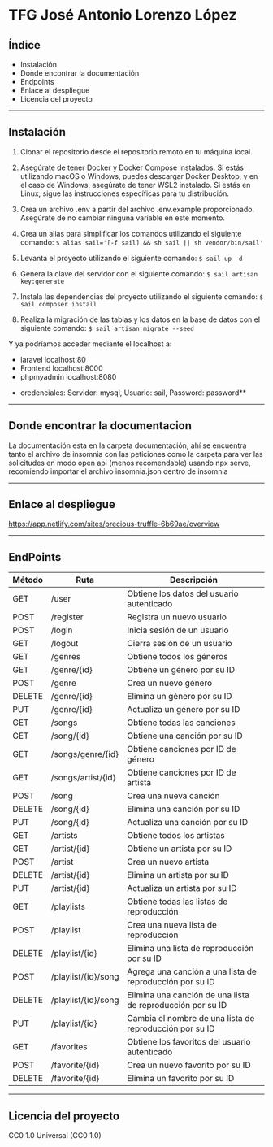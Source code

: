 
# TFG José Antonio Lorenzo López

## Índice
- Instalación
- Donde encontrar la documentación
- Endpoints
- Enlace al despliegue
- Licencia del proyecto
---
## Instalación
1. Clonar el repositorio desde el repositorio remoto en tu máquina local.

2. Asegúrate de tener Docker y Docker Compose instalados. Si estás utilizando macOS o Windows, puedes descargar Docker Desktop, y en el caso de Windows, asegúrate de tener WSL2 instalado. Si estás en Linux, sigue las instrucciones específicas para tu distribución.


3. Crea un archivo .env a partir del archivo .env.example proporcionado. Asegúrate de no cambiar ninguna variable en este momento. 

4. Crea un alias para simplificar los comandos utilizando el siguiente comando:
`$ alias sail='[-f sail] && sh sail || sh vendor/bin/sail'`

5. Levanta el proyecto utilizando el siguiente comando:
`$ sail up -d`


6. Genera la clave del servidor con el siguiente comando:
`$ sail artisan key:generate`

7. Instala las dependencias del proyecto utilizando el siguiente comando:
`$ sail composer install`

8. Realiza la migración de las tablas y los datos en la base de datos con el siguiente comando:
`$ sail artisan migrate --seed`

Y ya podríamos acceder mediante el localhost a:
- laravel localhost:80
- Frontend localhost:8000    
- phpmyadmin localhost:8080
+ credenciales: Servidor: mysql, Usuario: sail, Password: password**

---
## Donde encontrar la documentacion
La documentación esta en la carpeta documentación, ahí se encuentra tanto el archivo de insomnia con las peticiones como la carpeta para ver las solicitudes en modo open api (menos recomendable) usando npx serve, recomiendo importar el archivo insomnia.json dentro de insomnia

---
## Enlace al despliegue
https://app.netlify.com/sites/precious-truffle-6b69ae/overview

---
## EndPoints 
|Método|Ruta|Descripción|
|---|---|---|
|GET|/user|Obtiene los datos del usuario autenticado|
|POST|/register|Registra un nuevo usuario|
|POST|/login|Inicia sesión de un usuario|
|GET|/logout|Cierra sesión de un usuario|
|GET|/genres|Obtiene todos los géneros|
|GET|/genre/{id}|Obtiene un género por su ID|
|POST|/genre|Crea un nuevo género|
|DELETE|/genre/{id}|Elimina un género por su ID|
|PUT|/genre/{id}|Actualiza un género por su ID|
|GET|/songs|Obtiene todas las canciones|
|GET|/song/{id}|Obtiene una canción por su ID|
|GET|/songs/genre/{id}|Obtiene canciones por ID de género|
|GET|/songs/artist/{id}|Obtiene canciones por ID de artista|
|POST|/song|Crea una nueva canción|
|DELETE|/song/{id}|Elimina una canción por su ID|
|PUT|/song/{id}|Actualiza una canción por su ID|
|GET|/artists|Obtiene todos los artistas|
|GET|/artist/{id}|Obtiene un artista por su ID|
|POST|/artist|Crea un nuevo artista|
|DELETE|/artist/{id}|Elimina un artista por su ID|
|PUT|/artist/{id}|Actualiza un artista por su ID|
|GET|/playlists|Obtiene todas las listas de reproducción|
|POST|/playlist|Crea una nueva lista de reproducción|
|DELETE|/playlist/{id}|Elimina una lista de reproducción por su ID|
|POST|/playlist/{id}/song|Agrega una canción a una lista de reproducción por su ID|
|DELETE|/playlist/{id}/song|Elimina una canción de una lista de reproducción por su ID|
|PUT|/playlist/{id}|Cambia el nombre de una lista de reproducción por su ID|
|GET|/favorites|Obtiene los favoritos del usuario autenticado|
|POST|/favorite/{id}|Crea un nuevo favorito por su ID|
|DELETE|/favorite/{id}|Elimina un favorito por su ID|

---
## Licencia del proyecto
 CC0 1.0 Universal (CC0 1.0)